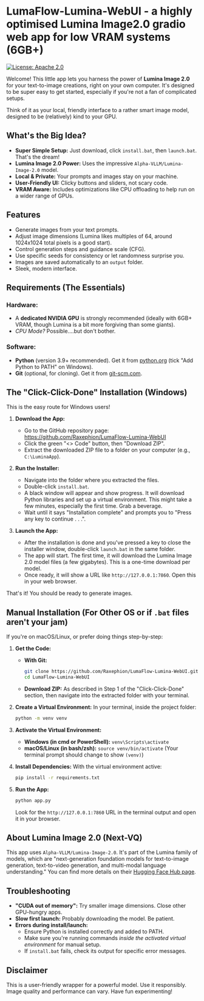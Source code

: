 # LumaFlow-Lumina-WebUI - a highly optimised Lumina Image2.0 gradio web app for low VRAM systems (6GB+)

[![License: Apache 2.0](https://img.shields.io/badge/License-Apache%202.0-blue.svg)](https://opensource.org/licenses/Apache-2.0) <!-- Assuming you'll keep the Apache 2.0 license -->

Welcome! This little app lets you harness the power of **Lumina Image 2.0** for your text-to-image creations, right on your own computer. It's designed to be super easy to get started, especially if you're not a fan of complicated setups.

Think of it as your local, friendly interface to a rather smart image model, designed to be (relatively) kind to your GPU.

## What's the Big Idea?

*   **Super Simple Setup:** Just download, click `install.bat`, then `launch.bat`. That's the dream!
*   **Lumina Image 2.0 Power:** Uses the impressive `Alpha-VLLM/Lumina-Image-2.0` model.
*   **Local & Private:** Your prompts and images stay on your machine.
*   **User-Friendly UI:** Clicky buttons and sliders, not scary code.
*   **VRAM Aware:** Includes optimizations like CPU offloading to help run on a wider range of GPUs.

## Features

*   Generate images from your text prompts.
*   Adjust image dimensions (Lumina likes multiples of 64, around 1024x1024 total pixels is a good start).
*   Control generation steps and guidance scale (CFG).
*   Use specific seeds for consistency or let randomness surprise you.
*   Images are saved automatically to an `output` folder.
*   Sleek, modern interface.

## Requirements (The Essentials)

### Hardware:
*   A **dedicated NVIDIA GPU** is strongly recommended (ideally with 6GB+ VRAM, though Lumina is a bit more forgiving than some giants).
*   *CPU Mode?* Possible....but don't bother.

### Software:
*   **Python** (version 3.9+ recommended). Get it from [python.org](https://www.python.org/downloads/) (tick "Add Python to PATH" on Windows).
*   **Git** (optional, for cloning). Get it from [git-scm.com](https://git-scm.com/downloads).

## The "Click-Click-Done" Installation (Windows)

This is the easy route for Windows users!

1.  **Download the App:**
    *   Go to the GitHub repository page: https://github.com/Raxephion/LumaFlow-Lumina-WebUI
    *   Click the green "<> Code" button, then "Download ZIP".
    *   Extract the downloaded ZIP file to a folder on your computer (e.g., `C:\LuminaApp`).

2.  **Run the Installer:**
    *   Navigate into the folder where you extracted the files.
    *   Double-click `install.bat`.
    *   A black window will appear and show progress. It will download Python libraries and set up a virtual environment. This might take a few minutes, especially the first time. Grab a beverage.
    *   Wait until it says "Installation complete" and prompts you to "Press any key to continue . . .".

3.  **Launch the App:**
    *   After the installation is done and you've pressed a key to close the installer window, double-click `launch.bat` in the same folder.
    *   The app will start. The first time, it will download the Lumina Image 2.0 model files (a few gigabytes). This is a one-time download per model.
    *   Once ready, it will show a URL like `http://127.0.0.1:7860`. Open this in your web browser.

That's it! You should be ready to generate images.

## Manual Installation (For Other OS or if `.bat` files aren't your jam)

If you're on macOS/Linux, or prefer doing things step-by-step:

1.  **Get the Code:**
    *   **With Git:**
        ```bash
        git clone https://github.com/Raxephion/LumaFlow-Lumina-WebUI.git
        cd LumaFlow-Lumina-WebUI
        ```
    *   **Download ZIP:** As described in Step 1 of the "Click-Click-Done" section, then navigate into the extracted folder with your terminal.

2.  **Create a Virtual Environment:**
    In your terminal, inside the project folder:
    ```bash
    python -m venv venv
    ```

3.  **Activate the Virtual Environment:**
    *   **Windows (in cmd or PowerShell):** `venv\Scripts\activate`
    *   **macOS/Linux (in bash/zsh):** `source venv/bin/activate`
    (Your terminal prompt should change to show `(venv)`)

4.  **Install Dependencies:**
    With the virtual environment active:
    ```bash
    pip install -r requirements.txt
    ```

5.  **Run the App:**
    ```bash
    python app.py
    ```
    Look for the `http://127.0.0.1:7860` URL in the terminal output and open it in your browser.

## About Lumina Image 2.0 (Next-VQ)

This app uses `Alpha-VLLM/Lumina-Image-2.0`. It's part of the Lumina family of models, which are "next-generation foundation models for text-to-image generation, text-to-video generation, and multi-modal language understanding."
You can find more details on their [Hugging Face Hub page](https://huggingface.co/Alpha-VLLM/Lumina-Image-2.0).

## Troubleshooting

*   **"CUDA out of memory":** Try smaller image dimensions. Close other GPU-hungry apps.
*   **Slow first launch:** Probably downloading the model. Be patient.
*   **Errors during install/launch:**
    *   Ensure Python is installed correctly and added to PATH.
    *   Make sure you're running commands *inside the activated virtual environment* for manual setup.
    *   If `install.bat` fails, check its output for specific error messages.

## Disclaimer

This is a user-friendly wrapper for a powerful model. Use it responsibly. Image quality and performance can vary. Have fun experimenting!
